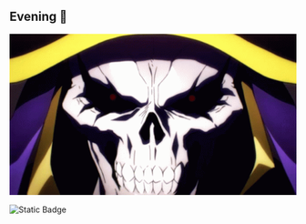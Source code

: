 ## Evening 👋

<img src="https://github.com/brahman89/Brahman89/blob/main/overlord-red-eyes.gif" alt="The Unlimited" width="800">

![Static Badge](https://img.shields.io/badge/py-python-red?style=plastic&logo=python&logoColor=white&labelColor=black&color=grey)
